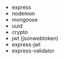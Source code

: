 - express
- nodemon
- mongoose
- uuid
- crypto
- jwt (jsonwebtoken)
- express-jwt
- express-validator
